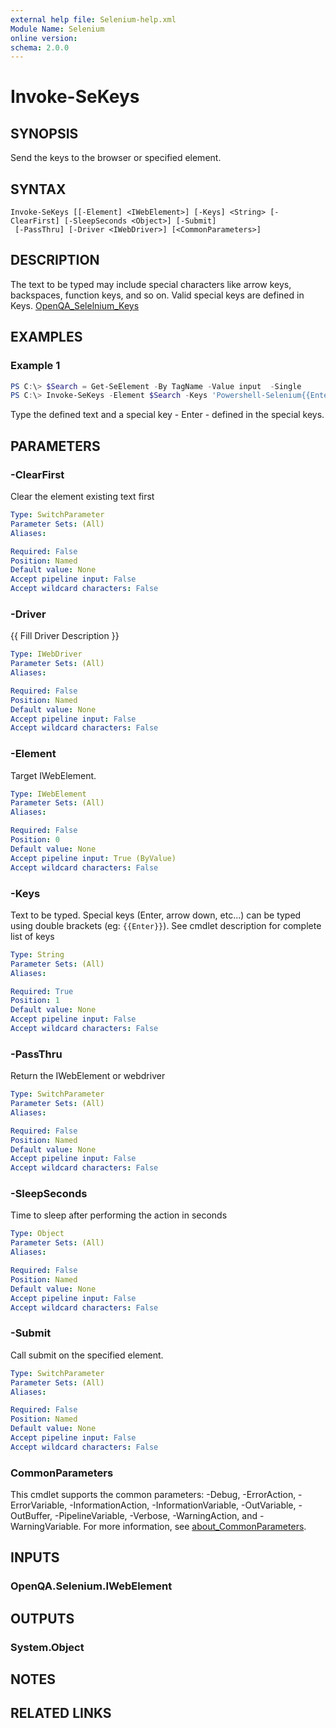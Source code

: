 ```yaml
---
external help file: Selenium-help.xml
Module Name: Selenium
online version:
schema: 2.0.0
---
```


# Invoke-SeKeys

## SYNOPSIS
Send the keys to the browser or specified element.

## SYNTAX

```
Invoke-SeKeys [[-Element] <IWebElement>] [-Keys] <String> [-ClearFirst] [-SleepSeconds <Object>] [-Submit]
 [-PassThru] [-Driver <IWebDriver>] [<CommonParameters>]
```

## DESCRIPTION
The text to be typed may include special characters like arrow keys, backspaces, function keys, and so on. Valid special keys are defined in Keys.  [OpenQA_Selelnium_Keys](https://www.selenium.dev/selenium/docs/api/dotnet/html/T_OpenQA_Selenium_Keys.htm)

## EXAMPLES

### Example 1
```powershell
PS C:\> $Search = Get-SeElement -By TagName -Value input  -Single
PS C:\> Invoke-SeKeys -Element $Search -Keys 'Powershell-Selenium{{Enter}}'
```

Type the defined text and a special key - Enter - defined in the special keys.

## PARAMETERS

### -ClearFirst
Clear the element existing text first

```yaml
Type: SwitchParameter
Parameter Sets: (All)
Aliases:

Required: False
Position: Named
Default value: None
Accept pipeline input: False
Accept wildcard characters: False
```

### -Driver
{{ Fill Driver Description }}

```yaml
Type: IWebDriver
Parameter Sets: (All)
Aliases:

Required: False
Position: Named
Default value: None
Accept pipeline input: False
Accept wildcard characters: False
```

### -Element
Target IWebElement.

```yaml
Type: IWebElement
Parameter Sets: (All)
Aliases:

Required: False
Position: 0
Default value: None
Accept pipeline input: True (ByValue)
Accept wildcard characters: False
```

### -Keys
Text to be typed. Special keys (Enter, arrow down, etc...) can be typed using double brackets (eg: `{{Enter}}`). See cmdlet description for complete list of keys

```yaml
Type: String
Parameter Sets: (All)
Aliases:

Required: True
Position: 1
Default value: None
Accept pipeline input: False
Accept wildcard characters: False
```

### -PassThru
Return the IWebElement or webdriver

```yaml
Type: SwitchParameter
Parameter Sets: (All)
Aliases:

Required: False
Position: Named
Default value: None
Accept pipeline input: False
Accept wildcard characters: False
```

### -SleepSeconds
Time to sleep after performing the action in seconds

```yaml
Type: Object
Parameter Sets: (All)
Aliases:

Required: False
Position: Named
Default value: None
Accept pipeline input: False
Accept wildcard characters: False
```

### -Submit
Call submit on the specified element.

```yaml
Type: SwitchParameter
Parameter Sets: (All)
Aliases:

Required: False
Position: Named
Default value: None
Accept pipeline input: False
Accept wildcard characters: False
```

### CommonParameters
This cmdlet supports the common parameters: -Debug, -ErrorAction, -ErrorVariable, -InformationAction, -InformationVariable, -OutVariable, -OutBuffer, -PipelineVariable, -Verbose, -WarningAction, and -WarningVariable. For more information, see [about_CommonParameters](http://go.microsoft.com/fwlink/?LinkID=113216).

## INPUTS

### OpenQA.Selenium.IWebElement

## OUTPUTS

### System.Object
## NOTES

## RELATED LINKS
